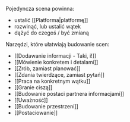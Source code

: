 
Pojedyncza scena powinna:
- ustalić [[Platforma|platformę]]
- rozwinąć, lub ustalić wątek
- dążyć do czegoś / być zmianą


Narzędzi, które ułatwiają budowanie scen:
- [[Dodawanie informacji - Taki, i!]]
- [[Mówienie konkretem i detalami]]
- [[Zrób, zamiast planować]]
- [[Zdania twierdzące, zamiast pytań]]
- [[Praca na konkretnym wątku]]
- [[Granie ciszą]]
- [[Budowanie postaci partnera informacjami]]
- [[Uważność]]
- [[Budowanie przestrzeni]]
- [[Postaciowanie]]